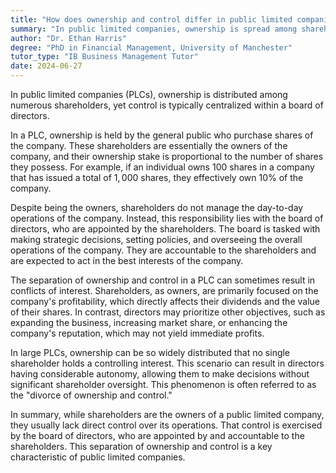 ```yaml
---
title: "How does ownership and control differ in public limited companies?"
summary: "In public limited companies, ownership is spread among shareholders, but control is often held by a board of directors."
author: "Dr. Ethan Harris"
degree: "PhD in Financial Management, University of Manchester"
tutor_type: "IB Business Management Tutor"
date: 2024-06-27
---
```


In public limited companies (PLCs), ownership is distributed among numerous shareholders, yet control is typically centralized within a board of directors.

In a PLC, ownership is held by the general public who purchase shares of the company. These shareholders are essentially the owners of the company, and their ownership stake is proportional to the number of shares they possess. For example, if an individual owns $100$ shares in a company that has issued a total of $1,000$ shares, they effectively own $10\%$ of the company.

Despite being the owners, shareholders do not manage the day-to-day operations of the company. Instead, this responsibility lies with the board of directors, who are appointed by the shareholders. The board is tasked with making strategic decisions, setting policies, and overseeing the overall operations of the company. They are accountable to the shareholders and are expected to act in the best interests of the company.

The separation of ownership and control in a PLC can sometimes result in conflicts of interest. Shareholders, as owners, are primarily focused on the company's profitability, which directly affects their dividends and the value of their shares. In contrast, directors may prioritize other objectives, such as expanding the business, increasing market share, or enhancing the company's reputation, which may not yield immediate profits.

In large PLCs, ownership can be so widely distributed that no single shareholder holds a controlling interest. This scenario can result in directors having considerable autonomy, allowing them to make decisions without significant shareholder oversight. This phenomenon is often referred to as the "divorce of ownership and control."

In summary, while shareholders are the owners of a public limited company, they usually lack direct control over its operations. That control is exercised by the board of directors, who are appointed by and accountable to the shareholders. This separation of ownership and control is a key characteristic of public limited companies.
    